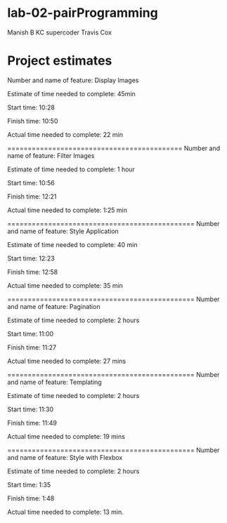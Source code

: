 # lab-02-pairProgramming

Manish B KC supercoder
Travis Cox

# Project estimates

Number and name of feature: Display Images

Estimate of time needed to complete: 45min

Start time: 10:28

Finish time: 10:50

Actual time needed to complete: 22 min

===========================================
Number and name of feature: Filter Images

Estimate of time needed to complete: 1 hour

Start time: 10:56

Finish time: 12:21

Actual time needed to complete: 1:25 min

==============================================
Number and name of feature: Style Application

Estimate of time needed to complete: 40 min

Start time: 12:23

Finish time: 12:58

Actual time needed to complete: 35 min

==============================================
Number and name of feature: Pagination

Estimate of time needed to complete: 2 hours

Start time: 11:00

Finish time: 11:27

Actual time needed to complete: 27 mins

==============================================
Number and name of feature: Templating

Estimate of time needed to complete: 2 hours

Start time: 11:30

Finish time: 11:49

Actual time needed to complete: 19 mins

==============================================
Number and name of feature: Style with Flexbox

Estimate of time needed to complete: 2 hours

Start time: 1:35

Finish time: 1:48

Actual time needed to complete: 13 min.
